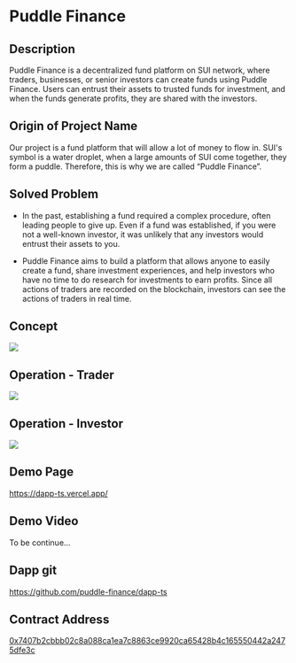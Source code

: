 Puddle Finance 
===

Description
---
Puddle Finance is a decentralized fund platform on SUI network, where traders, businesses, or senior investors can create funds using Puddle Finance. Users can entrust their assets to trusted funds for investment, and when the funds generate profits, they are shared with the investors.

Origin of Project Name
---
Our project is a fund platform that will allow a lot of money to flow in.
SUI's symbol is a water droplet, when a large amounts of SUI come together, they form a puddle. Therefore, this is why we are called “Puddle Finance”.

Solved Problem
---
* In the past, establishing a fund required a complex procedure, often leading people to give up. Even if a fund was established, if you were not a well-known investor, it was unlikely that any investors would entrust their assets to you. 

* Puddle Finance aims to build a platform that allows anyone to easily create a fund, share investment experiences, and help investors who have no time to do research for investments to earn profits. Since all actions of traders are recorded on the blockchain, investors can see the actions of traders in real time.

Concept
---
![](https://hackmd.io/_uploads/B1z1nhid3.png)

Operation - Trader
---

![](https://hackmd.io/_uploads/HJHzhnou2.png)

Operation - Investor
---
![](https://hackmd.io/_uploads/BJmHn3iu3.png)

Demo Page
---
https://dapp-ts.vercel.app/

Demo Video
---
To be continue...

Dapp git
---
https://github.com/puddle-finance/dapp-ts

Contract Address
---
<a href="https://suiexplorer.com/object/0x7407b2cbbb02c8a088ca1ea7c8863ce9920ca65428b4c165550442a2475dfe3c">0x7407b2cbbb02c8a088ca1ea7c8863ce9920ca65428b4c165550442a2475dfe3c</a>
